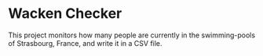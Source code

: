 # Wacken Checker

This project monitors how many people are currently in the swimming-pools of Strasbourg, France, and write it in a CSV file. 
